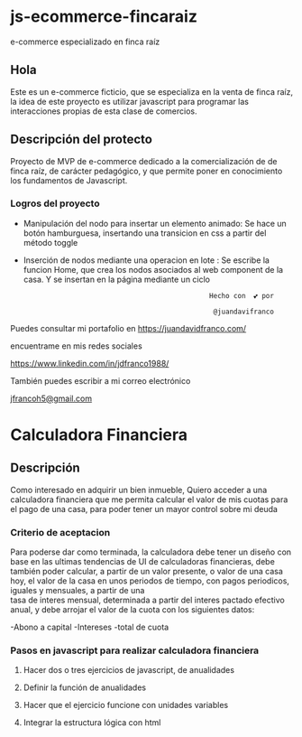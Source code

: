 # js-ecommerce-fincaraiz
e-commerce especializado en finca raíz

## Hola
Este es un e-commerce ficticio, que se especializa en la venta de finca raíz, la idea de este proyecto es utilizar javascript 
para programar las interacciones propias de esta clase de comercios. 
                                                     

## Descripción del protecto  
Proyecto de MVP de e-commerce dedicado a la comercialización de de finca raíz, de carácter pedagógico, y que permite poner en conocimiento 
los fundamentos de Javascript. 

### Logros del proyecto 

- Manipulación del nodo para insertar un elemento animado: Se hace un botón hamburguesa, insertando una transicion en css a partir del método toggle 
- Inserción de nodos mediante una operacion en lote : Se escribe la funcion Home, que crea los nodos asociados al web component de la casa. Y se insertan en la página mediante un ciclo


                                                    Hecho con  💕 por 
                                                     
                                                     @juandavifranco

Puedes consultar mi portafolio en https://juandavidfranco.com/

encuentrame en mis redes sociales 


https://www.linkedin.com/in/jdfranco1988/

También puedes escribir a mi correo electrónico

jfrancoh5@gmail.com


# Calculadora Financiera 


## Descripción

Como interesado en adquirir un bien inmueble, Quiero acceder a una calculadora financiera 
que me permita calcular el valor de mis cuotas para el pago de una casa, para poder tener un mayor
control sobre mi deuda

### Criterio de aceptacion 

Para poderse dar como terminada, la calculadora debe tener un diseño con base en las ultimas tendencias de 
UI de calculadoras financieras, debe también poder calcular, a partir de un valor presente, o valor de una casa hoy,
el valor de la casa en unos periodos de tiempo, con pagos periodicos, iguales y mensuales, a partir de una  
tasa de interes mensual, determinada a partir del interes pactado efectivo anual, y debe arrojar el valor de 
la cuota con los siguientes datos: 

-Abono a capital
-Intereses
-total de cuota

### Pasos en javascript para realizar calculadora financiera 

1. Hacer dos o tres ejercicios de javascript, de anualidades 

2. Definir la función de anualidades 

3. Hacer que el ejercicio funcione con unidades variables 

4. Integrar la estructura lógica con html 
